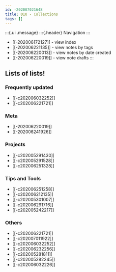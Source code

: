 ```yaml
---
id: -202007021648
title: 010 - Collections
tags: []
---
```


:::{.ui .message}
:::{.header}
Navigation
:::
- [[-202006172127]] - view index
- [[-202006221135]] - view notes by tags 
- [[-202006220013]] - view notes by date created 
- [[-202006220019]] - view note drafts
:::

## Lists of lists!

### Frequently updated
- [[-c202006032252]] <!-- Musical Timeline -->
- [[-c202006221721]] <!-- Cool Things -->

### Meta
- [[-202006220019]] <!-- Nursery -->
- [[-202006241926]] <!-- Compost Bin -->

### Projects
- [[-c202005291430]] <!-- Potential Projects -->
- [[-c202005291528]] <!-- Current Projects -->
- [[-c202006251328]] <!-- Completed Projects -->

### Tips and Tools
- [[-c202006251258]] <!-- Academic Tips and Tools -->
- [[-c202006212135]] <!-- Design Tips and Tools -->
- [[-c202005301007]] <!-- Craft Tips and Tools -->
- [[-c202006291716]] <!-- Music Tips and Tools -->
- [[-c202005242217]] <!-- Tech Tips and Tools -->

### Others
- [[-c202006221721]] <!-- Cool Things -->
- [[-c202007011922]] <!-- Interesting People -->
- [[-c202006032252]] <!-- Musical Timeline -->
- [[-c202006232256]] <!-- Poems -->
- [[-c202005281811]] <!-- Printables -->
- [[-c202005282245]] <!-- Recipes -->
- [[-c202006032226]] <!-- Writings -->
